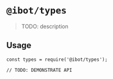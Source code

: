 # `@ibot/types`

> TODO: description

## Usage

```
const types = require('@ibot/types');

// TODO: DEMONSTRATE API
```
